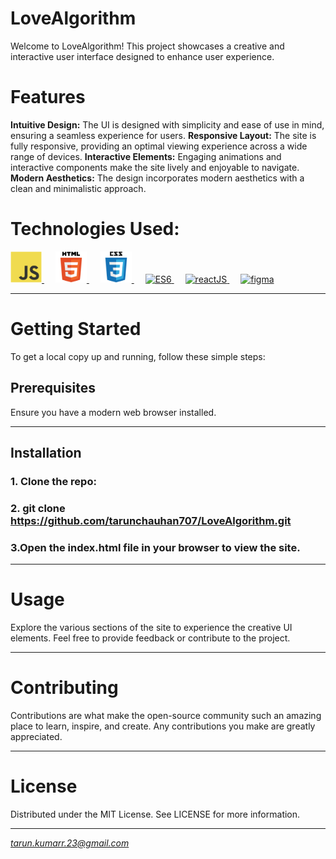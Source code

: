 ﻿# LoveAlgorithm
Welcome to LoveAlgorithm! This project showcases a creative and interactive user interface designed to enhance user experience.

# Features
**Intuitive Design:** The UI is designed with simplicity and ease of use in mind, ensuring a seamless experience for users.
**Responsive Layout:** The site is fully responsive, providing an optimal viewing experience across a wide range of devices.
**Interactive Elements:** Engaging animations and interactive components make the site lively and enjoyable to navigate.
**Modern Aesthetics:** The design incorporates modern aesthetics with a clean and minimalistic approach.

# 
# Technologies Used:
<a href="https://developer.mozilla.org/en-US/docs/Web/JavaScript" target="_blank" rel="noreferrer"> <img src="https://raw.githubusercontent.com/devicons/devicon/master/icons/javascript/javascript-original.svg" alt="javascript" width="50" height="50"/> </a> &emsp; <a href="https://www.w3.org/html/" target="_blank" rel="noreferrer"> <img src="https://raw.githubusercontent.com/devicons/devicon/master/icons/html5/html5-original-wordmark.svg" alt="html5" width="50" height="50"/> </a> &emsp; <a href="https://www.w3schools.com/css/" target="_blank" rel="noreferrer"> <img src="https://raw.githubusercontent.com/devicons/devicon/master/icons/css3/css3-original-wordmark.svg" alt="css3" width="50" height="50"/> </a> &emsp; <a href="https://www.w3schools.com/js/js_es6.asp" target="_blank" rel="noreferrer"> <img src="https://camo.githubusercontent.com/792f7fce1ff8bfac6d0524a21b69161cdc6080a3c4e39979f21d5f8489d6fdd3/68747470733a2f2f692e626c6f67732e65732f3534356366382f6573362d6c6f676f2f6f726967696e616c2e706e67" alt="ES6" width="50" height="50"/> </a> &emsp; <a href="https://reactjs.org/" target="_blank" rel="noreferrer"> <img src="https://upload.wikimedia.org/wikipedia/commons/a/a7/React-icon.svg" alt="reactJS" width="50" height="50"/> </a> &emsp; <a href="https://www.figma.com/" target="_blank" rel="noreferrer"> <img src="https://upload.wikimedia.org/wikipedia/commons/a/ad/Figma-1-logo.png" alt="figma" width="70" height="50"/> </a>

<hr>

# Getting Started
To get a local copy up and running, follow these simple steps:

## Prerequisites
Ensure you have a modern web browser installed.

<hr>

## Installation
### 1. Clone the repo:
### 2. git clone https://github.com/tarunchauhan707/LoveAlgorithm.git
### 3.Open the index.html file in your browser to view the site.

<hr>

# Usage
Explore the various sections of the site to experience the creative UI elements. Feel free to provide feedback or contribute to the project.

<hr>

# Contributing
Contributions are what make the open-source community such an amazing place to learn, inspire, and create. Any contributions you make are greatly appreciated.

<hr>

# License
Distributed under the MIT License. See LICENSE for more information.

---

*tarun.kumarr.23@gmail.com*

